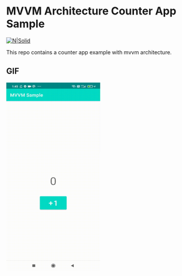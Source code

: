 # MVVM Architecture Counter App Sample

[![N|Solid](https://www.harunkor.com.tr/wp-content/uploads/mvvm.png)](https://nodesource.com/products/nsolid)

This repo contains a counter app example with mvvm architecture.

## GIF

<img src="mvvmGif.gif" width="250" height="500"/>
